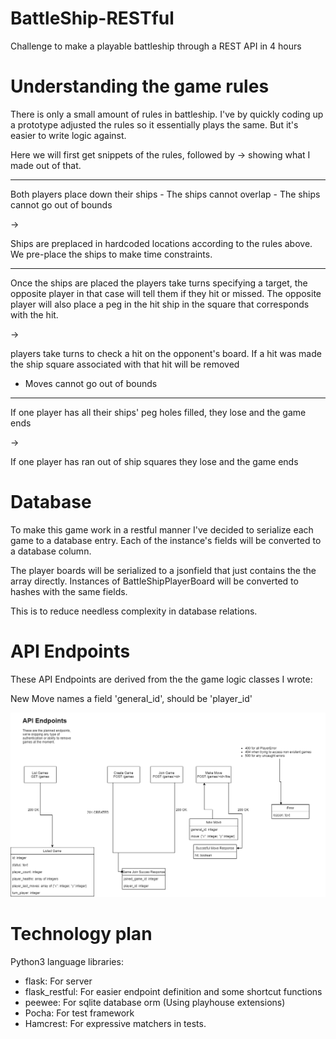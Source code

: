 # BattleShip-RESTful
Challenge to make a playable battleship through a REST API in 4 hours

# Understanding the game rules
There is only a small amount of rules in battleship.
I've by quickly coding up a prototype adjusted the rules so it essentially plays the same. But it's easier to write logic against.

Here we will first get snippets of the rules, followed by -> showing what I made out of that.

---

Both players place down their ships
    - The ships cannot overlap
    - The ships cannot go out of bounds

->

Ships are preplaced in hardcoded locations according to the rules above.
We pre-place the ships to make time constraints.

---

Once the ships are placed the players take turns specifying a target,
the opposite player in that case will tell them if they hit or missed.
The opposite player will also place a peg in the hit ship in the square
that corresponds with the hit.

->

players take turns to check a hit on the opponent's board.
If a hit was made the ship square associated with that hit will be removed

- Moves cannot go out of bounds

---

If one player has all their ships' peg holes filled, they lose and the game ends

->

If one player has ran out of ship squares they lose and the game ends

# Database

To make this game work in a restful manner I've decided to serialize each game to a database entry.
Each of the instance's fields will be converted to a database column.

The player boards will be serialized to a jsonfield that just contains the the array directly.
Instances of BattleShipPlayerBoard will be converted to hashes with the same fields.

This is to reduce needless complexity in database relations.

# API Endpoints
These API Endpoints are derived from the the game logic classes I wrote:

New Move names a field 'general_id', should be 'player_id'

![](battleship_api.png)

# Technology plan

Python3 language
libraries:
- flask: For server
- flask_restful: For easier endpoint definition and some shortcut functions
- peewee: For sqlite database orm (Using playhouse extensions)
- Pocha: For test framework
- Hamcrest: For expressive matchers in tests.
